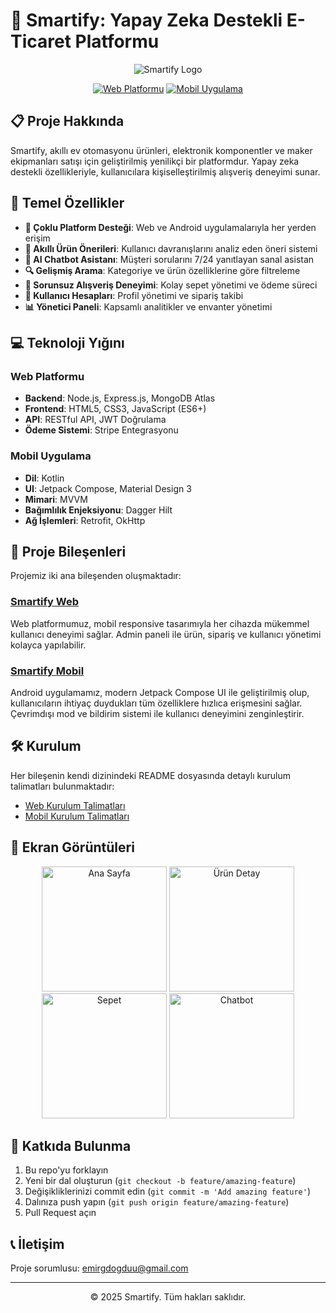 # 🚀 Smartify: Yapay Zeka Destekli E-Ticaret Platformu

<div align="center">
  
![Smartify Logo](https://via.placeholder.com/300x100?text=Smartify)

[![Web Platformu](https://img.shields.io/badge/Web-Platformu-blue.svg)](Smartify_Web)
[![Mobil Uygulama](https://img.shields.io/badge/Mobil-Uygulama-green.svg)](Smartify_Mobil)

</div>

## 📋 Proje Hakkında

Smartify, akıllı ev otomasyonu ürünleri, elektronik komponentler ve maker ekipmanları satışı için geliştirilmiş yenilikçi bir platformdur. Yapay zeka destekli özellikleriyle, kullanıcılara kişiselleştirilmiş alışveriş deneyimi sunar.

## 🌟 Temel Özellikler

- **📱 Çoklu Platform Desteği**: Web ve Android uygulamalarıyla her yerden erişim
- **🤖 Akıllı Ürün Önerileri**: Kullanıcı davranışlarını analiz eden öneri sistemi
- **💬 AI Chatbot Asistanı**: Müşteri sorularını 7/24 yanıtlayan sanal asistan
- **🔍 Gelişmiş Arama**: Kategoriye ve ürün özelliklerine göre filtreleme
- **🛒 Sorunsuz Alışveriş Deneyimi**: Kolay sepet yönetimi ve ödeme süreci
- **👤 Kullanıcı Hesapları**: Profil yönetimi ve sipariş takibi
- **📊 Yönetici Paneli**: Kapsamlı analitikler ve envanter yönetimi

## 💻 Teknoloji Yığını

### Web Platformu
- **Backend**: Node.js, Express.js, MongoDB Atlas
- **Frontend**: HTML5, CSS3, JavaScript (ES6+)
- **API**: RESTful API, JWT Doğrulama
- **Ödeme Sistemi**: Stripe Entegrasyonu

### Mobil Uygulama
- **Dil**: Kotlin
- **UI**: Jetpack Compose, Material Design 3
- **Mimari**: MVVM
- **Bağımlılık Enjeksiyonu**: Dagger Hilt
- **Ağ İşlemleri**: Retrofit, OkHttp

## 🔗 Proje Bileşenleri

Projemiz iki ana bileşenden oluşmaktadır:

### [Smartify Web](./Smartify_Web/)

Web platformumuz, mobil responsive tasarımıyla her cihazda mükemmel kullanıcı deneyimi sağlar. Admin paneli ile ürün, sipariş ve kullanıcı yönetimi kolayca yapılabilir.

### [Smartify Mobil](./Smartify_Mobil/)

Android uygulamamız, modern Jetpack Compose UI ile geliştirilmiş olup, kullanıcıların ihtiyaç duydukları tüm özelliklere hızlıca erişmesini sağlar. Çevrimdışı mod ve bildirim sistemi ile kullanıcı deneyimini zenginleştirir.

## 🛠️ Kurulum

Her bileşenin kendi dizinindeki README dosyasında detaylı kurulum talimatları bulunmaktadır:

- [Web Kurulum Talimatları](./Smartify_Web/README.md)
- [Mobil Kurulum Talimatları](./Smartify_Mobil/README.md)

## 📱 Ekran Görüntüleri

<div align="center">
  <img src="https://via.placeholder.com/200x400?text=Ana+Sayfa" width="200" alt="Ana Sayfa">
  <img src="https://via.placeholder.com/200x400?text=Ürün+Detay" width="200" alt="Ürün Detay">
  <img src="https://via.placeholder.com/200x400?text=Sepet" width="200" alt="Sepet">
  <img src="https://via.placeholder.com/200x400?text=Chatbot" width="200" alt="Chatbot">
</div>

## 🤝 Katkıda Bulunma

1. Bu repo'yu forklayın
2. Yeni bir dal oluşturun (`git checkout -b feature/amazing-feature`)
3. Değişikliklerinizi commit edin (`git commit -m 'Add amazing feature'`)
4. Dalınıza push yapın (`git push origin feature/amazing-feature`)
5. Pull Request açın

## 📞 İletişim

Proje sorumlusu: [emirgdogduu@gmail.com](mailto:emirgdogduu@gmail.com)

---

<div align="center">
  <p>© 2025 Smartify. Tüm hakları saklıdır.</p>
</div>
